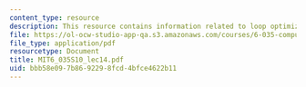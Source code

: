 ```yaml
---
content_type: resource
description: This resource contains information related to loop optimizations.
file: https://ol-ocw-studio-app-qa.s3.amazonaws.com/courses/6-035-computer-language-engineering-spring-2010/bbb58e097b8692298fcd4bfce4622b11_MIT6_035S10_lec14.pdf
file_type: application/pdf
resourcetype: Document
title: MIT6_035S10_lec14.pdf
uid: bbb58e09-7b86-9229-8fcd-4bfce4622b11
---
```

